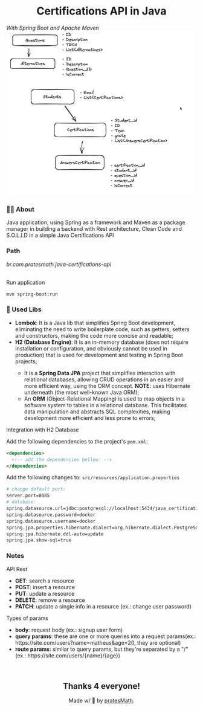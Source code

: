 <h1 align="center"><b>Certifications API in Java</b></h1>
<i>With Spring Boot and Apache Maven</i>

<br>
<div align="center">
  <img src="./GitHub/img/javaProject-structure.png" width="500">
</div>

<h3>👨‍💻 About</h3>

<p>Java application, using Spring as a framework and Maven as a package manager in building a backend with Rest architecture, Clean Code and S.O.L.I.D in a simple Java Certifications API</p>

<h3>Path</h3>
<i>br.com.pratesmath.java-certifications-api</i>
<br><br>
<p>Run application</p>

```sh
mvn spring-boot:run
```

<h3>🚀 Used Libs</h3>

<ul>
  <li><b>Lombok</b>: It is a Java lib that simplifies Spring Boot development, eliminating the need to write boilerplate code, such as getters, setters and constructors, making the code more concise and readable;</li>
  <li><b>H2 (Database Engine)</b>: It is an in-memory database (does not require installation or configuration, and obviously cannot be used in production) that is used for development and testing in Spring Boot projects;
  </li>
    <ul>
      <li>It is a <b>Spring Data JPA</b> project that simplifies interaction with relational databases, allowing CRUD operations in an easier and more efficient way, using the ORM concept. <b>NOTE</b>: uses Hibernate underneath (the most well-known Java ORM);</li>
      <li>An <b>ORM</b> (Object-Relational Mapping) is used to map objects in a software system to tables in a relational database. This facilitates data manipulation and abstracts SQL complexities, making development more efficient and less prone to errors;</li>
    </ul>
</ul>

<p>Integration with H2 Database</p>
Add the following dependencies to the project's <code>pom.xml</code>:

```xml
<dependencies>
  <!-- add the dependencies bellow: -->
</dependencies>
```

Add the following changes to: <code>src/resources/application.properties</code>

```sh
# change default port:
server.port=8085
# database:
spring.datasource.url=jdbc:postgresql://localhost:5434/java_certifications_api
spring.datasource.password=docker
spring.datasource.username=docker
spring.jpa.properties.hibernate.dialect=org.hibernate.dialect.PostgreSQLDialect
spring.jpa.hibernate.ddl-auto=update
spring.jpa.show-sql=true
```

<!-- - Access the following URL: `http://localhost:8080/h2-console` -->

<h3>Notes</h3>
<p>API Rest</p>

<ul>
  <li><b>GET</b>: search a resource</li>
  <li><b>POST</b>: insert a resource</li>
  <li><b>PUT</b>: update a resource</li>
  <li><b>DELETE</b>: remove a resource</li>
  <li><b>PATCH</b>: update a single info in a resource (ex.: change user password)</li>
</ul>

<p>Types of params</p>

<ul>
  <li><b>body</b>: request body (ex.: signup user form)</li>
  <li><b>query params</b>:  these are one or more queries into a request params(ex.: https://site.com/users?name=matheus&age=20, they are optional)</li>
  <li><b>route params</b>: similar to query params, but they're separated by a "/" (ex.: https://site.com/users/{name}/{age})</li>
</ul>

<!-- <h3>Deploy</h3>

The platform chosen to deploy the developed application was [render.com](https://render.com/), as it is a free option and with direct integration with GitHub -->

<br>
<div align="center">
  <h2>Thanks 4 everyone!</h2>
  <p>Made w/ 💙 by <a href="https://github.com/pratesMath">pratesMath</a>.</p>
</div>
